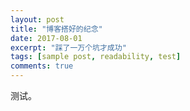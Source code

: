 ```yaml
---
layout: post
title: "博客搭好的纪念"
date: 2017-08-01
excerpt: "踩了一万个坑才成功"
tags: [sample post, readability, test]
comments: true
---
```


测试。
